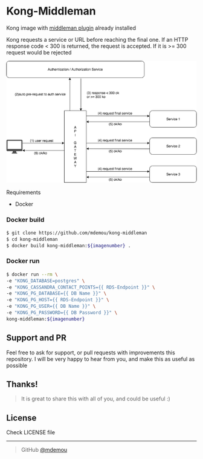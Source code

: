 # Kong-Middleman
Kong image with [middleman plugin](https://github.com/pantsel/kong-middleman-plugin) already installed

Kong requests a service or URL before reaching the final one. If an HTTP response code < 300 is returned, the request is accepted. If it is >= 300 request would be rejected

![Diagram](./assets/diagram.png)

Requirements
  - Docker

### Docker build
```sh
$ git clone https://github.com/mdemou/kong-middleman
$ cd kong-middleman
$ docker build kong-middleman:${imagenumber} .
```

### Docker run
```sh 
$ docker run --rm \
-e "KONG_DATABASE=postgres" \
-e "KONG_CASSANDRA_CONTACT_POINTS={{ RDS-Endpoint }}" \
-e "KONG_PG_DATABASE={{ DB Name }}" \  
-e "KONG_PG_HOST={{ RDS-Endpoint }}" \  
-e "KONG_PG_USER={{ DB Name }}" \    
-e "KONG_PG_PASSWORD={{ DB Password }}" \    
kong-middleman:${imagenumber}
```

## Support and PR
Feel free to ask for support, or pull requests with improvements this repository. I will be very happy to hear from you, and make this as useful as possible

## Thanks!
> It is great to share this with all of you, and could be useful :)

## License
Check LICENSE file

---
> GitHub [@mdemou](https://github.com/mdemou/)



